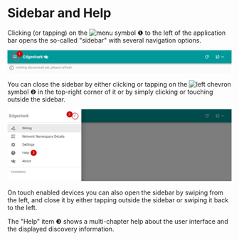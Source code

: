 # Sidebar and Help

Clicking (or tapping) on the ![menu](_media/icons/Menu.svg ':class=mdicon
:no-zoom') symbol ❶ to the left of the application bar opens the so-called
"sidebar" with several navigation options.

![open sidebar](_images/appbar-sidebar-open.png ':class=scrshot')

You can close the sidebar by either clicking or tapping on the ![left
chevron](_media/icons/ChevronLeft.svg ':class=mdicon :no-zoom') symbol ❷ in the
top-right corner of it or by simply clicking or touching outside the sidebar.

![sidebar](_images/sidebar.png ':class=scrshot')

On touch enabled devices you can also open the sidebar by swiping from the left,
and close it by either tapping outside the sidebar or swiping it back to the
left.

The "Help" item ❸ shows a multi-chapter help about the user interface and the
displayed discovery information.
